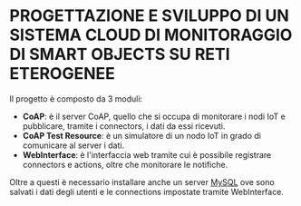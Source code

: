 # PROGETTAZIONE E SVILUPPO DI UN SISTEMA CLOUD DI MONITORAGGIO DI SMART OBJECTS SU RETI ETEROGENEE

Il progetto è composto da 3 moduli:
  - **CoAP**: è il server CoAP, quello che si occupa di monitorare i nodi IoT e pubblicare, tramite i connectors, i dati da essi ricevuti.
  - **CoAP Test Resource**: è un simulatore di un nodo IoT in grado di comunicare al server i dati.
  - **WebInterface**: è l'interfaccia web tramite cui è possibile registrare connectors e actions, oltre che monitorare le notifiche.

Oltre a questi è necessario installare anche un server [MySQL] ove sono salvati i dati degli utenti e le connections impostate tramite WebInterface.


   [MySQL]: <http://www.mysql.com/downloads/>

